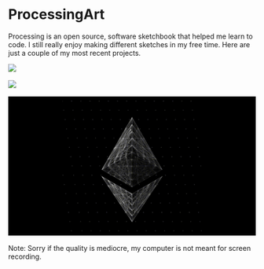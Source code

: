 # ProcessingArt

Processing is an open source, software sketchbook that helped me learn to code. I still really enjoy making different sketches in my free time. Here are just a couple of my most recent projects.

![](https://github.com/AdamPetersPortfolio/ProcessingArt/blob/main/island.gif)

![](https://github.com/AdamPetersPortfolio/ProcessingArt/blob/main/RainbowEthereum.gif)

![](https://github.com/AdamPetersPortfolio/ProcessingArt/blob/main/TesselationEth.gif)

Note: Sorry if the quality is mediocre, my computer is not meant for screen recording. 
